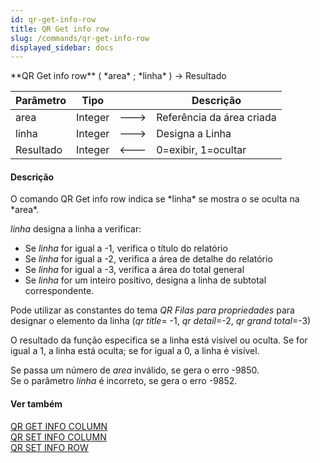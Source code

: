 ```yaml
---
id: qr-get-info-row
title: QR Get info row
slug: /commands/qr-get-info-row
displayed_sidebar: docs
---
```


<!--REF #_command_.QR Get info row.Syntax-->**QR Get info row** ( *area* ; *linha* ) -> Resultado<!-- END REF-->
<!--REF #_command_.QR Get info row.Params-->
| Parâmetro | Tipo |  | Descrição |
| --- | --- | --- | --- |
| area | Integer | &#x1F852; | Referência da área criada |
| linha | Integer | &#x1F852; | Designa a Linha |
| Resultado | Integer | &#x1F850; | 0=exibir, 1=ocultar |

<!-- END REF-->

#### Descrição 

<!--REF #_command_.QR Get info row.Summary-->O comando QR Get info row indica se *linha* se mostra o se oculta na *area*.<!-- END REF-->  

*linha* designa a linha a verificar:

* Se *linha* for igual a -1, verifica o título do relatório
* Se *linha* for igual a -2, verifica a área de detalhe do relatório
* Se *linha* for igual a -3, verifica a área do total general
* Se *linha* for um inteiro positivo, designa a linha de subtotal correspondente.

Pode utilizar as constantes do tema *QR Filas para propriedades* para designar o elemento da linha (*qr title*\= -1, *qr detail*\=-2, *qr grand total*\=-3)  
  
O resultado da função especifica se a linha está visível ou oculta. Se for igual a 1, a linha está oculta; se for igual a 0, a linha é visível.  
  
Se passa um número de *area* inválido, se gera o erro -9850.  
Se o parâmetro *linha* é incorreto, se gera o erro -9852.

#### Ver também 

[QR GET INFO COLUMN](qr-get-info-column.md)  
[QR SET INFO COLUMN](qr-set-info-column.md)  
[QR SET INFO ROW](qr-set-info-row.md)  